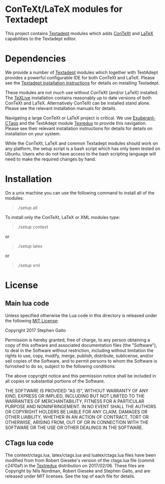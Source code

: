 # ConTeXt/LaTeX modules for Textadept 

This project contains [Textadept](https://foicica.com/textadept/) 
modules which adds [ConTeXt](http://wiki.contextgarden.net/Main_Page) 
and [LaTeX](https://www.latex-project.org/) capabilities to the 
Textadept editor.

# Dependencies

We provide a number of [Textadept](https://foicica.com/textadept/) 
modules which together with TextAdept provides a powerful configurable 
IDE for both ConTeXt and LaTeX. Please see the [Textadept installation 
instructions](https://foicica.com/textadept/manual.html#Installation) 
for details on installing Textadept.

These modules are not much use without ConTeXt (and/or LaTeX) installed. 
The [TeXLive](https://www.tug.org/texlive/) installation contains 
reasonably up to date versions of both ConTeXt and LaTeX. Alternatively 
ConTeXt can be installed stand alone. Please see the relevant 
installation manuals for details.

Navigating a large ConTeXt or LaTeX project is critical. We use 
[Exuberant-CTags](http://ctags.sourceforge.net/) and the TextAdept 
module [Texredux](http://rgieseke.github.io/textredux/) to provide this 
navigation. Please see their relevant installation instructions for 
details for details on installation on your system.

While the ConTeXt, LaTeX and common Textadept modules should work on any 
platform, the setup script is a bash script which has only been tested 
on Ubuntu. Users who do not have access to the bash scripting language 
will need to make the required changes by hand.

# Installation

On a unix machine you can use the following command to install all of the 
modules:

> ./setup all

To install only the ConTeXt, LaTeX or XML modules type:

> ./setup context

or

> ./setup latex

or

> ./setup xml

# License

## Main lua code

Unless specified otherwise the Lua code in this directory is released under 
the following [MIT License](https://opensource.org/licenses/MIT): 

Copyright 2017 Stephen Gaito

Permission is hereby granted, free of charge, to any person obtaining a copy 
of this software and associated documentation files (the "Software"), to deal 
in the Software without restriction, including without limitation the rights 
to use, copy, modify, merge, publish, distribute, sublicense, and/or sell 
copies of the Software, and to permit persons to whom the Software is 
furnished to do so, subject to the following conditions: 

The above copyright notice and this permission notice shall be included in 
all copies or substantial portions of the Software. 

THE SOFTWARE IS PROVIDED "AS IS", WITHOUT WARRANTY OF ANY KIND, EXPRESS OR 
IMPLIED, INCLUDING BUT NOT LIMITED TO THE WARRANTIES OF MERCHANTABILITY, 
FITNESS FOR A PARTICULAR PURPOSE AND NONINFRINGEMENT. IN NO EVENT SHALL THE 
AUTHORS OR COPYRIGHT HOLDERS BE LIABLE FOR ANY CLAIM, DAMAGES OR OTHER 
LIABILITY, WHETHER IN AN ACTION OF CONTRACT, TORT OR OTHERWISE, ARISING FROM, 
OUT OF OR IN CONNECTION WITH THE SOFTWARE OR THE USE OR OTHER DEALINGS IN THE 
SOFTWARE. 

## CTags lua code

The context/ctags.lua, latex/ctags.lua and luatex/ctags.lua files have been 
modified from from Robert Gieseke's version of the ctags.lua file 
(commit c2410af) in the [Textredux](http://rgieseke.github.io/textredux/) 
distribution on 2017/02/06. These files are Copyright by Nils Nordman, Robert 
Gieseke and Stephen Gaito, and are released under MIT licenses. See the top 
of each file for details. 

